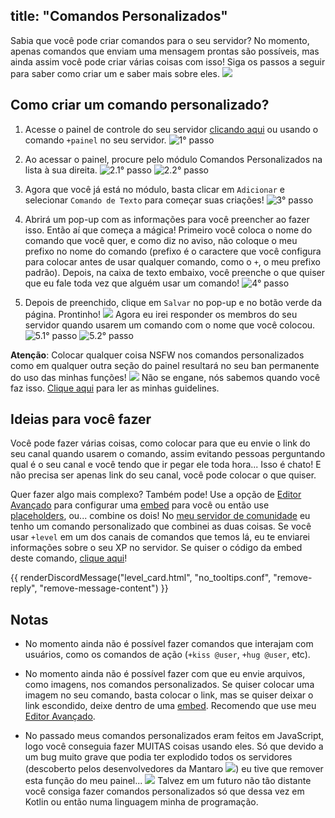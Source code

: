 title: "Comandos Personalizados"
---
Sabia que você pode criar comandos para o seu servidor? No momento, apenas comandos que enviam uma mensagem prontas são possíveis, mas ainda assim você pode criar várias coisas com isso! Siga os passos a seguir para saber como criar um e saber mais sobre eles. <img src="https://cdn.discordapp.com/emojis/673868465433477126.png?v=1" class="inline-emoji">

## Como criar um comando personalizado?
1. Acesse o painel de controle do seu servidor [clicando aqui](/dashboard) ou usando o comando `+painel` no seu servidor.
![1° passo](https://cdn.discordapp.com/attachments/358774895850815488/799082003382796308/unknown.png)

2. Ao acessar o painel, procure pelo módulo Comandos Personalizados na lista à sua direita.
![2.1° passo](https://cdn.discordapp.com/attachments/358774895850815488/799082629848105010/unknown.png)
![2.2° passo](https://cdn.discordapp.com/attachments/358774895850815488/799084104716517376/unknown.png)

3. Agora que você já está no módulo, basta clicar em `Adicionar` e selecionar `Comando de Texto` para começar suas criações!
![3° passo](https://cdn.discordapp.com/attachments/358774895850815488/799083227632893992/unknown.png)

4. Abrirá um pop-up com as informações para você preencher ao fazer isso. Então aí que começa a mágica! Primeiro você coloca o nome do comando que você quer, e como diz no aviso, não coloque o meu prefixo no nome do comando (prefixo é o caractere que você configura para colocar antes de usar qualquer comando, como o `+`, o meu prefixo padrão). Depois, na caixa de texto embaixo, você preenche o que quiser que eu fale toda vez que alguém usar um comando!
![4° passo](https://cdn.discordapp.com/attachments/358774895850815488/799083310328315924/unknown.png)

5. Depois de preenchido, clique em `Salvar` no pop-up e no botão verde da página. Prontinho!  <img src="https://cdn.discordapp.com/emojis/519546310978830355.png?v=1" class="inline-emoji"> Agora eu irei responder os membros do seu servidor quando usarem um comando com o nome que você colocou.
![5.1° passo](https://cdn.discordapp.com/attachments/358774895850815488/799084763360788490/unknown.png)
![5.2° passo](https://cdn.discordapp.com/attachments/358774895850815488/799084104716517376/unknown.png)

**Atenção**: Colocar qualquer coisa NSFW nos comandos personalizados como em qualquer outra seção do painel resultará no seu ban permanente do uso das minhas funções! <img src="https://cdn.discordapp.com/emojis/395010059157110785.png?v=1" class="inline-emoji"> Não se engane, nós sabemos quando você faz isso. [Clique aqui](/guidelines) para ler as minhas guidelines.

## Ideias para você fazer
Você pode fazer várias coisas, como colocar para que eu envie o link do seu canal quando usarem o comando, assim evitando pessoas perguntando qual é o seu canal e você tendo que ir pegar ele toda hora... Isso é chato! E não precisa ser apenas link do seu canal, você pode colocar o que quiser.

Quer fazer algo mais complexo? Também pode! Use a opção de [Editor Avançado](https://embed.loritta.website/) para configurar uma [embed](/extras/faq-loritta/embeds) para você ou então use [placeholders](/extras/faq-loritta/placeholders), ou... combine os dois! No [meu servidor de comunidade](https://discord.gg/lori) eu tenho um comando personalizado que combinei as duas coisas. Se você usar `+level` em um dos canais de comandos que temos lá, eu te enviarei informações sobre o seu XP no servidor. Se quiser o código da embed deste comando, [clique aqui](https://gist.github.com/MrPowerGamerBR/0d85d998e9ef656e7a6ab8b04f029380)!

{{ renderDiscordMessage("level_card.html", "no_tooltips.conf", "remove-reply", "remove-message-content") }}

## Notas
* No momento ainda não é possível fazer comandos que interajam com usuários, como os comandos de ação (`+kiss @user`, `+hug @user`, etc).

* No momento ainda não é possível fazer com que eu envie arquivos, como imagens, nos comandos personalizados. Se quiser colocar uma imagem no seu comando, basta colocar o link, mas se quiser deixar o link escondido, deixe dentro de uma [embed](/extras/faq-loritta/embeds). Recomendo que use meu [Editor Avançado](https://embed.loritta.website/).

* No passado meus comandos personalizados eram feitos em JavaScript, logo você conseguia fazer MUITAS coisas usando eles. Só que devido a um bug muito grave que podia ter explodido todos os servidores (descoberto pelos desenvolvedores da Mantaro <img src="https://cdn.discordapp.com/emojis/732706868224327702.png?v=1" class="inline-emoji">) eu tive que remover esta função do meu painel... <img src="https://cdn.discordapp.com/emojis/626942886251855872.png?v=1" class="inline-emoji"> Talvez em um futuro não tão distante você consiga fazer comandos personalizados só que dessa vez em Kotlin ou então numa linguagem minha de programação.
